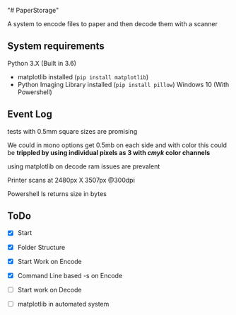 "# PaperStorage"

A system to encode files to paper and then decode them with a scanner
## System requirements
Python 3.X (Built in 3.6)
 - matplotlib installed (`pip install matplotlib`)
 - Python Imaging Library installed (`pip install pillow`)
Windows 10 (With Powershell)



## Event Log

tests with 0.5mm square sizes are promising

We could in mono options get 0.5mb on each side and with color this could be **trippled by using individual pixels as 3 with _cmyk_ color channels**

using matplotlib on decode ram issues are prevalent

Printer scans at 2480px X 3507px @300dpi

Powershell ls returns size in bytes

## ToDo

- [x] Start
- [x] Folder Structure
- [x] Start Work on Encode
- [x] Command Line based -s on Encode

- [ ] Start work on Decode
- [ ] matplotlib in automated system
